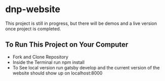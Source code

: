 # dnp-website
This project is still in progress, but there will be demos and a live version once project is completed. 
## To Run This Project on Your Computer
* Fork and Clone Repository
* Inside the Terminal run npm install
* To See local version run gatsby develop and the current version of the website should show up on localhost:8000
